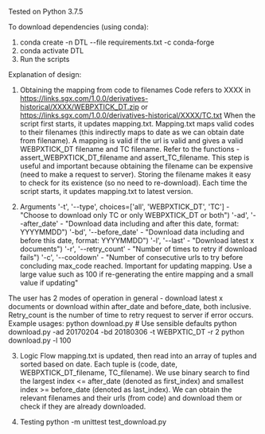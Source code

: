 Tested on Python 3.7.5

To download dependencies (using conda):
1.	conda create -n DTL --file requirements.txt -c conda-forge
2.	conda activate DTL
3.	Run the scripts

Explanation of design:

1.	Obtaining the mapping from code to filenames
Code refers to XXXX in https://links.sgx.com/1.0.0/derivatives-historical/XXXX/WEBPXTICK_DT.zip or https://links.sgx.com/1.0.0/derivatives-historical/XXXX/TC.txt
When the script first starts, it updates mapping.txt. Mapping.txt maps valid codes to their filenames (this indirectly maps to date as we can obtain date from filename). A mapping is valid if the url is valid and gives a valid WEBPXTICK_DT filename and TC filename. Refer to the functions - assert_WEBPXTICK_DT_filename and assert_TC_filename.
This step is useful and important because obtaining the filename can be expensive (need to make a request to server). Storing the filename makes it easy to check for its existence (so no need to re-download).
Each time the script starts, it updates mapping.txt to latest version.

2.	Arguments
'-t', '--type', choices=['all', 'WEBPXTICK_DT', 'TC'] - "Choose to download only TC or only WEBPXTICK_DT or both")
'-ad', '--after_date' - "Download data including and after this date, format: YYYYMMDD")
'-bd', '--before_date' - "Download data including and before this date, format: YYYYMMDD")
'-l', '--last' - "Download latest x documents")
'-r', '--retry_count' - "Number of times to retry if download fails")
'-c', '--cooldown' - "Number of consecutive urls to try before concluding max_code reached. Important for updating mapping. Use a large value such as 100 if re-generating the entire mapping and a small value if updating"

The user has 2 modes of operation in general - download latest x documents or download within after_date and before_date, both inclusive. Retry_count is the number of time to retry request to server if error occurs.
Example usages:
python download.py  # Use sensible defaults
python download.py -ad 20170204 -bd 20180306 -t WEBPXTIC_DT -r 2
python download.py -l 100

3.	Logic Flow
mapping.txt is updated, then read into an array of tuples and sorted based on date. Each tuple is (code, date, WEBPXTICK_DT_filename, TC_filename). We use binary search to find the largest index <= after_date (denoted as first_index) and smallest index >= before_date (denoted as last_index).
We can obtain the relevant filenames and their urls (from code) and download them or check if they are already downloaded.

4. Testing
python -m unittest test_download.py